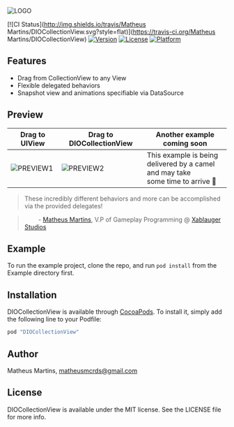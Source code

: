 ![LOGO](https://github.com/matheusmcardoso/DIOCollectionView/blob/master/media/logo.png)

[![CI Status](http://img.shields.io/travis/Matheus Martins/DIOCollectionView.svg?style=flat)](https://travis-ci.org/Matheus Martins/DIOCollectionView)
[![Version](https://img.shields.io/cocoapods/v/DIOCollectionView.svg?style=flat)](http://cocoapods.org/pods/DIOCollectionView)
[![License](https://img.shields.io/cocoapods/l/DIOCollectionView.svg?style=flat)](http://cocoapods.org/pods/DIOCollectionView)
[![Platform](https://img.shields.io/cocoapods/p/DIOCollectionView.svg?style=flat)](http://cocoapods.org/pods/DIOCollectionView)

## Features
- Drag from CollectionView to any View
- Flexible delegated behaviors
- Snapshot view and animations specifiable via DataSource

## Preview
Drag to UIView  | Drag to DIOCollectionView | Another example coming soon
----------------|---------------------------|----------------------------
![PREVIEW1](https://github.com/matheusmcardoso/DIOCollectionView/blob/master/media/preview1.gif) | ![PREVIEW2](https://github.com/matheusmcardoso/DIOCollectionView/blob/master/media/preview2.gif) | This example is being <br /> delivered by a camel and may take<br /> some time to arrive :camel:


> These incredibly different behaviors and more can be accomplished via the provided delegates!

>&nbsp;&nbsp;&nbsp;&nbsp;&nbsp;&nbsp;&nbsp;&nbsp;- [Matheus Martins](https://github.com/matheusmcardoso), V.P of Gameplay Programming @ [Xablauger Studios](https://github.com/xablauger-studios)

## Example

To run the example project, clone the repo, and run `pod install` from the Example directory first.

## Installation

DIOCollectionView is available through [CocoaPods](http://cocoapods.org). To install
it, simply add the following line to your Podfile:

```ruby
pod "DIOCollectionView"
```

## Author

Matheus Martins, matheusmcrds@gmail.com

## License

DIOCollectionView is available under the MIT license. See the LICENSE file for more info.
